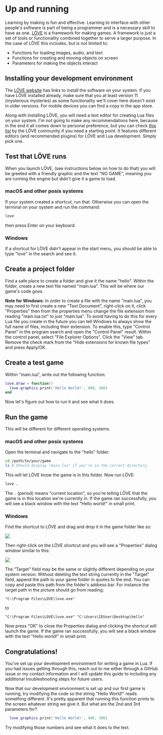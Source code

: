 # Up and running

Learning by making is fun and effective.
Learning to interface with other people's software is part of being a programmer and is a necessary skill to have as one.
[LÖVE](https://love2d.org/) is a framework for making games.
A framework is just a set of tools or functionality combined together to serve a larger purpose.
In the case of LÖVE this includes, but is not limited to:

- Functions for loading images, audio, and text
- Functions for creating and moving objects on screen
- Parameters for making the objects interact

## Installing your development environment

The [LÖVE website](https://love2d.org/) has links to install the software on your system.
If you have LÖVE installed already, make sure that you at least version 11 (mysterious mysteries) as some functionality we'll cover here doesn't exist in older versions.
For mobile devices you can find a copy in the app store.

Along with installing LÖVE, you will need a text editor for creating Lua files on your system. I'm not going to make any recommendations here, because in the end it all comes down to personal preference, but you can check [this list](https://github.com/love2d-community/awesome-love2d/blob/master/README.md#ides) by the LÖVE community if you need a starting point. It features different editors (and recommended plugins) for LÖVE and Lua development. Simply pick one.

## Test that LÖVE runs

When you launch LÖVE, (see instructions below on how to do that) you will be greeted with a friendly graphic and the text "NO GAME", meaning you are running the engine but didn't give it a game to load.

### macOS and other posix systems

If your system created a shortcut, run that.
Otherwise you can open the terminal on your system and run the command:
```sh
love
```

then press Enter on your keyboard.

### Windows

If a shortcut for LÖVE didn't appear in the start menu, you should be able to type "love" in the search and see it.

## Create a project folder

Find a safe place to create a folder and give it the name "hello".
Within the folder, create a new text file named "main.lua".
This will be where our game's code goes.

**Note for Windows:**
In order to create a file with the name "main.lua", you may need to first create a new "Text Document", right-click on it, click "Properties" then from the properties menu change the file extension from reading "main.lua.txt" to just "main.lua".
To avoid having to do this for every Lua file you create in the future you can tell Windows to always show the full name of files, including their extension.
To enable this, type "Control Panel" in the program search and open the "Control Panel" result.
Within the control panel, select "File Explorer Options".
Click the "View" tab.
Remove the check mark from the "Hide extensions for known file types" and press Apply/OK.

## Create a test game

Within "main.lua", write out the following function:

```lua
love.draw = function()
  love.graphics.print('Hello World!', 400, 300)
end
```

Now let's figure out how to run it and see what it does.

## Run the game

This will be different for different operating systems.

### macOS and other posix systems

Open the terminal and navigate to the "hello" folder:
```sh
cd /path/to/your/game
ls # Should display "main.lua" if you're in the correct directory.
```

This will let LÖVE know the game is in this folder.
Now run LÖVE:

```sh
love .
```

The `.` (period) means "current location", so you're telling LÖVE that the game is in this location we're currently in.
If the game ran successfully, you will see a black window with the text "Hello world!" in small print.

### Windows

Find the shortcut to LÖVE and drag and drop it in the game folder like so:

![](/images/02-01-windows-folder.png)

Then right-click on the LÖVE shortcut and you will see a "Properties" dialog window similar to this:

![](/images/02-01-windows-shortcut.png)

The "Target" field may be the same or slightly different depending on your system version.
Without deleting the text string currently in the "Target" field, append the path to your game folder in quotes to the end.
You can copy and paste this path from the folder's address bar.
For instance the target path in the picture should go from reading:
```
"C:\Program Files\LOVE\love.exe"
```
to
```
"C:\Program Files\LOVE\love.exe" "C:\Users\IEUser\Desktop\hello"
```

Now press "OK" to close the Properties dialog and clicking the shortcut will launch the game.
If the game ran successfully, you will see a black window with the text "Hello world!" in small print.

## Congratulations!

You've set up your development environment for writing a game in Lua.
If you had issues getting through this, reach out to me either through a GitHub issue or my contact information and I will update this guide to including any additional troubleshooting steps for future users.


Now that our development environment is set up and our first game is running, try modifying the code so the string "Hello World!" reads something different.
It's pretty apparent that running this function prints to the screen whatever string we give it.
But what are the 2nd and 3rd parameters for?

```lua
  love.graphics.print('Hello World!', 400, 300)
```

Try modifying those numbers and see what it does to the text.
